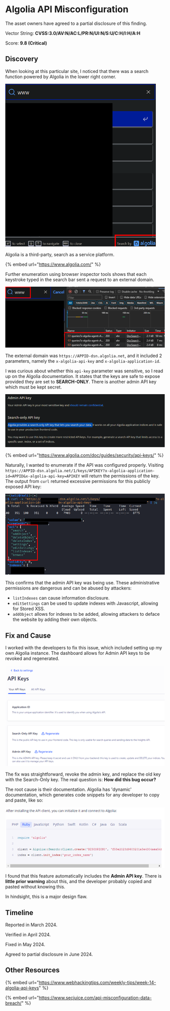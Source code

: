 # Algolia API Misconfiguration

The asset owners have agreed to a partial disclosure of this finding.

Vector String: **CVSS:3.0/AV:N/AC:L/PR:N/UI:N/S:U/C:H/I:H/A:H**

Score: **9.8 (Critical)**

## Discovery

When looking at this particular site, I noticed that there was a search function powered by Algolia in the lower right corner.

![](../../../.gitbook/assets/algolia-api-image.png)

Algolia is a third-party, search as a service platform.

{% embed url="https://www.algolia.com/" %}

Further enumeration using browser inspector tools shows that each keystroke typed in the search bar sent a request to an external domain.

![](../../../.gitbook/assets/algolia-api-image-1.png)

The external domain was `https://APPID-dsn.algolia.net`, and it included 2 parameters, namely the `x-algolia-api-key` and `x-algolia-application-id`.

I was curious about whether this `api-key` parameter was sensitive, so I read up on the Algolia documentation. It states that the keys are safe to expose provided they are set to **SEARCH-ONLY**. There is another admin API key which must be kept secret.

![](../../../.gitbook/assets/algolia-api-image-2.png)

{% embed url="https://www.algolia.com/doc/guides/security/api-keys/" %}

Naturally, I wanted to enumerate if the API was configured properly. Visiting `https://APPID-dsn.algolia.net/1/keys/APIKEY?x-algolia-application-id=APPID&x-algolia-api-key=APIKEY` will return the permissions of the key. The output from `curl` returned excessive permissions for this publicly exposed API key:

![](../../../.gitbook/assets/algolia-api-image-3.png)

This confirms that the admin API key was being use. These administrative permissions are dangerous and can be abused by attackers:

* `listIndexes` can cause information disclosure.
* `editSettings` can be used to update indexes with Javascript, allowing for Stored XSS.
* `addObject` allows for indexes to be added, allowing attackers to deface the website by adding their own objects.

## Fix and Cause

I worked with the developers to fix this issue, which included setting up my own Algolia instance. The dashboard allows for Admin API keys to be revoked and regenerated.

![](../../../.gitbook/assets/algolia-api-image-4.png)

The fix was straightforward, revoke the admin key, and replace the old key with the Search-Only key. The real question is: **How did this bug occur?**

The root cause is their documentation. Algolia has 'dynamic' documentation, which generates code snippets for any developer to copy and paste, like so:

![](../../../.gitbook/assets/algolia-api-image-5.png)

I found that this feature automatically includes the **Admin API key**. There is **little prior warning** about this, and the developer probably copied and pasted without knowing this.

In hindsight, this is a major design flaw.

## Timeline

Reported in March 2024.

Verified in April 2024.

Fixed in May 2024.

Agreed to partial disclosure in June 2024.

## Other Resources

{% embed url="https://www.webhackingtips.com/weekly-tips/week-14-algolia-api-keys" %}

{% embed url="https://www.secjuice.com/api-misconfiguration-data-breach/" %}
